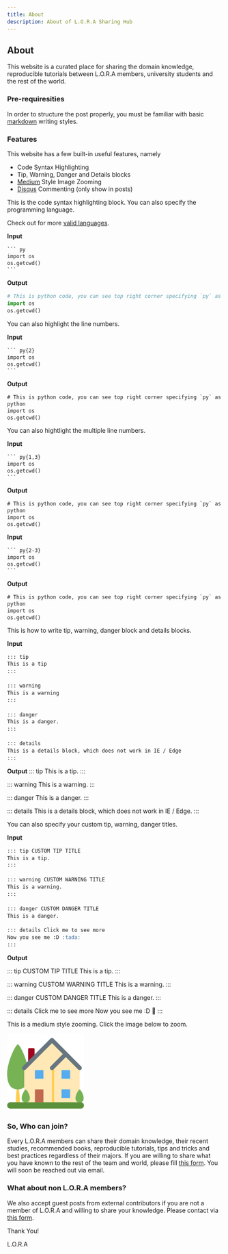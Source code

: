 ```yaml
---
title: About
description: About of L.O.R.A Sharing Hub
---
```


## About

This website is a curated place for sharing the domain knowledge, reproducible tutorials between L.O.R.A members, university students and the rest of the world.

### Pre-requiresities

In order to structure the post properly, you must be familiar with basic [markdown](https://markdownguide.org) writing styles.

### Features

This website has a few built-in useful features, namely

- Code Syntax Highlighting
- Tip, Warning, Danger and Details blocks
- [Medium](https://medium.com) Style Image Zooming
- [Disqus](https://disqus.com) Commenting (only show in posts)

This is the code syntax highlighting block. You can also specify the programming language.

Check out for more [valid languages](https://prismjs.com/#languages-list).

**Input**

````
``` py
import os
os.getcwd()
```
````

**Output**

```py
# This is python code, you can see top right corner specifying `py` as python
import os
os.getcwd()
```

You can also highlight the line numbers.

**Input**

````
``` py{2}
import os
os.getcwd()
```
````

**Output**

```py{2}
# This is python code, you can see top right corner specifying `py` as python
import os
os.getcwd()
```

You can also hightlight the multiple line numbers.

**Input**

````
``` py{1,3}
import os
os.getcwd()
```
````

**Output**

```py{1,3}
# This is python code, you can see top right corner specifying `py` as python
import os
os.getcwd()
```

**Input**

````
``` py{2-3}
import os
os.getcwd()
```
````

**Output**

```py{2-3}
# This is python code, you can see top right corner specifying `py` as python
import os
os.getcwd()
```

This is how to write tip, warning, danger block and details blocks.

**Input**

```md
::: tip
This is a tip
:::

::: warning
This is a warning
:::

::: danger
This is a danger.
:::

::: details
This is a details block, which does not work in IE / Edge
:::
```

**Output**
::: tip
This is a tip.
:::

::: warning
This is a warning.
:::

::: danger
This is a danger.
:::

::: details
This is a details block, which does not work in IE / Edge.
:::

You can also specify your custom tip, warning, danger titles.

**Input**

```md
::: tip CUSTOM TIP TITLE
This is a tip.
:::

::: warning CUSTOM WARNING TITLE
This is a warning.
:::

::: danger CUSTOM DANGER TITLE
This is a danger.

::: details Click me to see more
Now you see me :D :tada:
:::
```

**Output**

::: tip CUSTOM TIP TITLE
This is a tip.
:::

::: warning CUSTOM WARNING TITLE
This is a warning.
:::

::: danger CUSTOM DANGER TITLE
This is a danger.
:::

::: details Click me to see more
Now you see me :D :tada:
:::

This is a medium style zooming. Click the image below to zoom.

![img](/apple-touch-icon.png)

### So, Who can join?

Every L.O.R.A members can share their domain knowledge, their recent studies, recommended books, reproducible tutorials, tips and tricks and best practices regardless of their majors. If you are willing to share what you have known to the rest of the team and world, please fill [this form](https://bit.ly/lora-mbrs). You will soon be reached out via email.

### What about non L.O.R.A members?

We also accept guest posts from external contributors if you are not a member of L.O.R.A and willing to share your knowledge. Please contact via [this form](https://bit.ly/lora-ext).


Thank You!

L.O.R.A